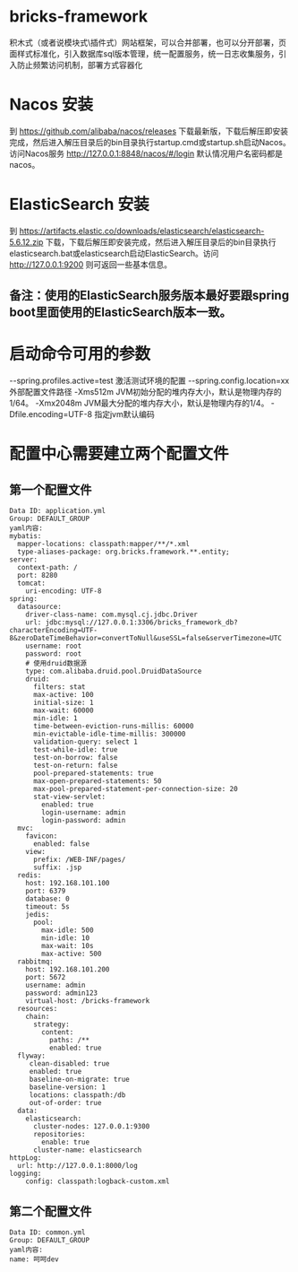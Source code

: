 # bricks-framework
积木式（或者说模块式\插件式）网站框架，可以合并部署，也可以分开部署，页面样式标准化，引入数据库sql版本管理，统一配置服务，统一日志收集服务，引入防止频繁访问机制，部署方式容器化

# Nacos 安装
到 https://github.com/alibaba/nacos/releases 下载最新版，下载后解压即安装完成，然后进入解压目录后的bin目录执行startup.cmd或startup.sh启动Nacos。访问Nacos服务 http://127.0.0.1:8848/nacos/#/login 默认情况用户名密码都是nacos。

# ElasticSearch 安装
到 https://artifacts.elastic.co/downloads/elasticsearch/elasticsearch-5.6.12.zip 下载，下载后解压即安装完成，然后进入解压目录后的bin目录执行elasticsearch.bat或elasticsearch启动ElasticSearch。访问 http://127.0.0.1:9200 则可返回一些基本信息。
## 备注：使用的ElasticSearch服务版本最好要跟spring boot里面使用的ElasticSearch版本一致。

# 启动命令可用的参数
--spring.profiles.active=test 激活测试环境的配置
--spring.config.location=xx 外部配置文件路径
-Xms512m JVM初始分配的堆内存大小，默认是物理内存的1/64。
-Xmx2048m JVM最大分配的堆内存大小，默认是物理内存的1/4。
-Dfile.encoding=UTF-8 指定jvm默认编码

# 配置中心需要建立两个配置文件
## 第一个配置文件
```
Data ID: application.yml 
Group: DEFAULT_GROUP
yaml内容:
mybatis:
  mapper-locations: classpath:mapper/**/*.xml
  type-aliases-package: org.bricks.framework.**.entity;
server:
  context-path: /
  port: 8280
  tomcat:
    uri-encoding: UTF-8
spring:
  datasource:
    driver-class-name: com.mysql.cj.jdbc.Driver
    url: jdbc:mysql://127.0.0.1:3306/bricks_framework_db?characterEncoding=UTF-8&zeroDateTimeBehavior=convertToNull&useSSL=false&serverTimezone=UTC
    username: root
    password: root
    # 使用druid数据源
    type: com.alibaba.druid.pool.DruidDataSource
    druid:
      filters: stat
      max-active: 100
      initial-size: 1
      max-wait: 60000
      min-idle: 1
      time-between-eviction-runs-millis: 60000
      min-evictable-idle-time-millis: 300000
      validation-query: select 1
      test-while-idle: true
      test-on-borrow: false
      test-on-return: false
      pool-prepared-statements: true
      max-open-prepared-statements: 50
      max-pool-prepared-statement-per-connection-size: 20
      stat-view-servlet:
        enabled: true
        login-username: admin
        login-password: admin
  mvc:
    favicon:
      enabled: false
    view:
      prefix: /WEB-INF/pages/
      suffix: .jsp
  redis: 
    host: 192.168.101.100
    port: 6379
    database: 0
    timeout: 5s
    jedis:
      pool:
        max-idle: 500
        min-idle: 10
        max-wait: 10s
        max-active: 500
  rabbitmq:
    host: 192.168.101.200
    port: 5672
    username: admin
    password: admin123
    virtual-host: /bricks-framework
  resources:
    chain:
      strategy:
        content:
          paths: /**
          enabled: true
  flyway: 
     clean-disabled: true 
     enabled: true
     baseline-on-migrate: true
     baseline-version: 1
     locations: classpath:/db
     out-of-order: true
  data:
    elasticsearch:
      cluster-nodes: 127.0.0.1:9300
      repositories:
        enable: true
      cluster-name: elasticsearch
httpLog:
  url: http://127.0.0.1:8000/log
logging:
    config: classpath:logback-custom.xml
```


## 第二个配置文件
```
Data ID: common.yml
Group: DEFAULT_GROUP
yaml内容:
name: 呵呵dev
```